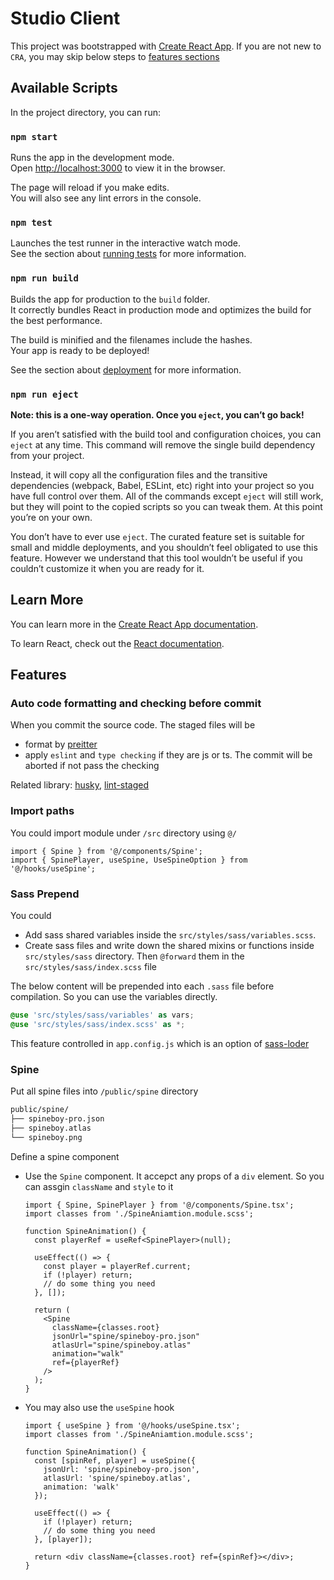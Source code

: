 # Studio Client

This project was bootstrapped with [Create React App](https://github.com/facebook/create-react-app). If you are not new to `CRA`, you may skip below steps to [features sections](#features)

## Available Scripts

In the project directory, you can run:

### `npm start`

Runs the app in the development mode.\
Open [http://localhost:3000](http://localhost:3000) to view it in the browser.

The page will reload if you make edits.\
You will also see any lint errors in the console.

### `npm test`

Launches the test runner in the interactive watch mode.\
See the section about [running tests](https://facebook.github.io/create-react-app/docs/running-tests) for more information.

### `npm run build`

Builds the app for production to the `build` folder.\
It correctly bundles React in production mode and optimizes the build for the best performance.

The build is minified and the filenames include the hashes.\
Your app is ready to be deployed!

See the section about [deployment](https://facebook.github.io/create-react-app/docs/deployment) for more information.

### `npm run eject`

**Note: this is a one-way operation. Once you `eject`, you can’t go back!**

If you aren’t satisfied with the build tool and configuration choices, you can `eject` at any time. This command will remove the single build dependency from your project.

Instead, it will copy all the configuration files and the transitive dependencies (webpack, Babel, ESLint, etc) right into your project so you have full control over them. All of the commands except `eject` will still work, but they will point to the copied scripts so you can tweak them. At this point you’re on your own.

You don’t have to ever use `eject`. The curated feature set is suitable for small and middle deployments, and you shouldn’t feel obligated to use this feature. However we understand that this tool wouldn’t be useful if you couldn’t customize it when you are ready for it.

## Learn More

You can learn more in the [Create React App documentation](https://facebook.github.io/create-react-app/docs/getting-started).

To learn React, check out the [React documentation](https://reactjs.org/).

## Features

### Auto code formatting and checking before commit

When you commit the source code. The staged files will be

- format by [preitter](https://prettier.io/)
- apply `eslint` and `type checking` if they are js or ts. The commit will be aborted if not pass the checking

Related library: [husky](https://github.com/typicode/husky), [lint-staged](https://github.com/okonet/lint-staged)

### Import paths

You could import module under `/src` directory using `@/`

```tsx
import { Spine } from '@/components/Spine';
import { SpinePlayer, useSpine, UseSpineOption } from '@/hooks/useSpine';
```

### Sass Prepend

You could

- Add sass shared variables inside the `src/styles/sass/variables.scss`.
- Create sass files and write down the shared mixins or functions inside `src/styles/sass` directory. Then `@forward` them in the `src/styles/sass/index.scss` file

The below content will be prepended into each `.sass` file before compilation. So you can use the variables directly.

```scss
@use 'src/styles/sass/variables' as vars;
@use 'src/styles/sass/index.scss' as *;
```

This feature controlled in `app.config.js` which is an option of [sass-loder](https://webpack.js.org/loaders/sass-loader/)

### Spine

Put all spine files into `/public/spine` directory

```bash
public/spine/
├── spineboy-pro.json
├── spineboy.atlas
└── spineboy.png
```

Define a spine component

- Use the `Spine` component. It accepct any props of a `div` element. So you can assgin `className` and `style` to it

  ```tsx
  import { Spine, SpinePlayer } from '@/components/Spine.tsx';
  import classes from './SpineAniamtion.module.scss';

  function SpineAnimation() {
    const playerRef = useRef<SpinePlayer>(null);

    useEffect(() => {
      const player = playerRef.current;
      if (!player) return;
      // do some thing you need
    }, []);

    return (
      <Spine
        className={classes.root}
        jsonUrl="spine/spineboy-pro.json"
        atlasUrl="spine/spineboy.atlas"
        animation="walk"
        ref={playerRef}
      />
    );
  }
  ```

- You may also use the `useSpine` hook

  ```tsx
  import { useSpine } from '@/hooks/useSpine.tsx';
  import classes from './SpineAniamtion.module.scss';

  function SpineAnimation() {
    const [spinRef, player] = useSpine({
      jsonUrl: 'spine/spineboy-pro.json',
      atlasUrl: 'spine/spineboy.atlas',
      animation: 'walk'
    });

    useEffect(() => {
      if (!player) return;
      // do some thing you need
    }, [player]);

    return <div className={classes.root} ref={spinRef}></div>;
  }
  ```
